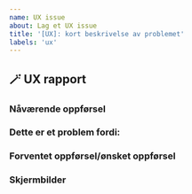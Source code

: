 ```yaml
---
name: UX issue
about: Lag et UX issue
title: '[UX]: kort beskrivelse av problemet'
labels: 'ux'
---
```


## 🪄 UX rapport

### Nåværende oppførsel

### Dette er et problem fordi:

### Forventet oppførsel/ønsket oppførsel

### Skjermbilder
